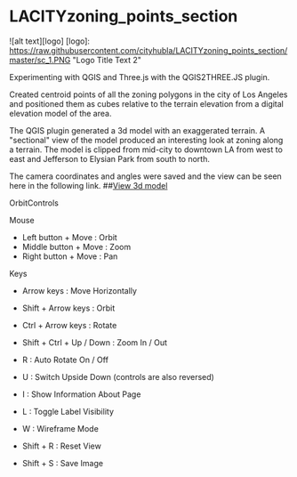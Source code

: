 # LACITYzoning_points_section
![alt text][logo]
[logo]: https://raw.githubusercontent.com/cityhubla/LACITYzoning_points_section/master/sc_1.PNG "Logo Title Text 2"

Experimenting with QGIS and Three.js with the QGIS2THREE.JS plugin.

Created centroid points of all the zoning polygons in the city of Los Angeles and positioned them as cubes relative to the terrain elevation from a digital elevation model of the area.

The QGIS plugin generated a 3d model with an exaggerated terrain. A "sectional" view of the model produced an interesting look at zoning along a terrain. The model is clipped from mid-city to downtown LA from west to east and Jefferson to Elysian Park from south to north.

The camera coordinates and angles were saved and the view can be seen here in the following link.
##[View 3d model](https://cityhubla.github.io/LACITYzoning_points_section/map_9.html#cx=4.756950134050444&cy=-345.5152811338667&cz=-6.188281093989052&tx=4.7569501340504035&ty=-0.04306271083112148&tz=1.850619943920363)

OrbitControls

Mouse

* Left button + Move   : Orbit
* Middle button + Move : Zoom
* Right button + Move  : Pan

Keys
* Arrow keys               : Move Horizontally
* Shift + Arrow keys       : Orbit
* Ctrl  + Arrow keys       : Rotate
* Shift + Ctrl + Up / Down : Zoom In / Out

* R         : Auto Rotate On / Off
* U         : Switch Upside Down (controls are also reversed)

* I         : Show Information About Page
* L         : Toggle Label Visibility
* W         : Wireframe Mode
* Shift + R : Reset View
* Shift + S : Save Image


